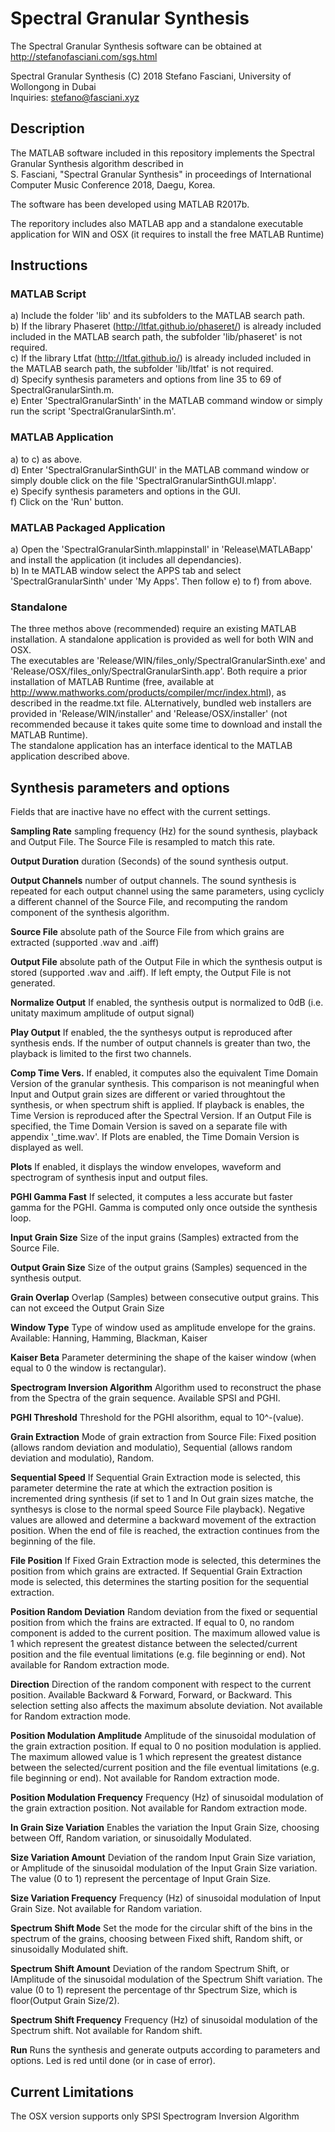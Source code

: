 # Spectral Granular Synthesis

The Spectral Granular Synthesis software can be obtained at http://stefanofasciani.com/sgs.html

Spectral Granular Synthesis (C) 2018 Stefano Fasciani, University of Wollongong in Dubai  
Inquiries: stefano@fasciani.xyz


## Description

The MATLAB software included in this repository implements the Spectral Granular Synthesis algorithm described in  
S. Fasciani, "Spectral Granular Synthesis" in proceedings of International Computer Music Conference 2018, Daegu, Korea.

The software has been developed using MATLAB R2017b.

The reporitory includes also MATLAB app and a standalone executable application for WIN and OSX (it requires to install the free MATLAB Runtime)

## Instructions

### MATLAB Script
a) Include the folder 'lib' and its subfolders to the MATLAB search path.  
b) If the library Phaseret (http://ltfat.github.io/phaseret/) is already included included in the MATLAB search path, the subfolder 'lib/phaseret' is not required.  
c) If the library Ltfat (http://ltfat.github.io/) is already included included in the MATLAB search path, the subfolder 'lib/ltfat' is not required.  
d) Specify synthesis parameters and options from line 35 to 69 of SpectralGranularSinth.m.  
e) Enter 'SpectralGranularSinth' in the MATLAB command window or simply run the script 'SpectralGranularSinth.m'.  

### MATLAB Application
a) to c) as above.  
d) Enter 'SpectralGranularSinthGUI' in the MATLAB command window or simply double click on the file 'SpectralGranularSinthGUI.mlapp'.  
e) Specify synthesis parameters and options in the GUI.  
f) Click on the 'Run' button.  

### MATLAB Packaged Application
a) Open the 'SpectralGranularSinth.mlappinstall' in 'Release\MATLABapp' and install the application (it includes all dependancies).  
b) In te MATLAB window select the APPS tab and select 'SpectralGranularSinth' under 'My Apps'. Then follow e) to f) from above.  

### Standalone
The three methos above (recommended) require an existing MATLAB installation. A standalone application is provided as well for both WIN and OSX.  
The executables are 'Release/WIN/files_only/SpectralGranularSinth.exe' and 'Release/OSX/files_only/SpectralGranularSinth.app'. Both require a prior installation of MATLAB Runtime (free, available at http://www.mathworks.com/products/compiler/mcr/index.html), as described in the readme.txt file. ALternatively, bundled web installers are provided in 'Release/WIN/installer' and 'Release/OSX/installer' (not recommended because it takes quite some time to download and install the MATLAB Runtime).  
The standalone application has an interface identical to the MATLAB application described above.


## Synthesis parameters and options
Fields that are inactive have no effect with the current settings.

**Sampling Rate** sampling frequency (Hz) for the sound synthesis, playback and Output File. The Source File is resampled to match this rate.

**Output Duration** duration (Seconds) of the sound synthesis output.

**Output Channels** number of output channels. The sound synthesis is repeated for each output channel using the same parameters, using cyclicly a different channel of the Source File, and recomputing the random component of the synthesis algorithm.

**Source File** absolute path of the Source File from which grains are extracted (supported .wav and .aiff)

**Output File** absolute path of the Output File in which the synthesis output is stored (supported .wav and .aiff). If left empty, the Output File is not generated.

**Normalize Output** If enabled, the synthesis output is normalized to 0dB (i.e. unitaty maximum amplitude of output signal)

**Play Output** If enabled, the the synthesys output is reproduced after synthesis ends. If the number of output channels is greater than two, the playback is limited to the first two channels.

**Comp Time Vers.** If enabled, it computes also the equivalent Time Domain Version of the granular synthesis. This comparison is not meaningful when Input and Output grain sizes are different or varied throughtout the synthesis, or when spectrum shift is applied. If playback is enables, the Time Version is reproduced after the Spectral Version. If an Output File is specified, the Time Domain Version is saved on a separate file with appendix '_time.wav'. If Plots are enabled, the Time Domain Version is displayed as well.

**Plots** If enabled, it displays the window envelopes, waveform and spectrogram of synthesis input and output files. 

**PGHI Gamma Fast** If selected, it computes a less accurate but faster gamma for the PGHI. Gamma is computed only once outside the synthesis loop.

**Input Grain Size** Size of the input grains (Samples) extracted from the Source File.

**Output Grain Size** Size of the output grains (Samples) sequenced in the synthesis output.

**Grain Overlap** Overlap (Samples) between consecutive output grains. This can not exceed the Output Grain Size

**Window Type** Type of window used as amplitude envelope for the grains. Available: Hanning, Hamming, Blackman, Kaiser

**Kaiser Beta** Parameter determining the shape of the kaiser window (when equal to 0 the window is rectangular).

**Spectrogram Inversion Algorithm** Algorithm used to reconstruct the phase from the Spectra of the grain sequence. Available SPSI and PGHI.

**PGHI Threshold** Threshold for the PGHI alsorithm, equal to 10^-(value).

**Grain Extraction** Mode of grain extraction from Source File: Fixed position (allows random deviation and modulatio), Sequential (allows random deviation and modulatio), Random. 

**Sequential Speed** If Sequential Grain Extraction mode is selected, this parameter determine the rate at which the extraction position is incremented dring synthesis (if set to 1 and In Out grain sizes matche, the synthesys is close to the normal speed Source File playback). Negative values are allowed and determine a backward movement of the extraction position. When the end of file is reached, the extraction continues from the beginning of the file.

**File Position** If Fixed Grain Extraction mode is selected, this determines the position from which grains are extracted. If Sequential Grain Extraction mode is selected, this determines the starting position for the sequential extraction.

**Position Random Deviation** Random deviation from the fixed or sequential position from which the frains are extracted. If equal to 0, no random component is added to the current position. The maximum allowed value is 1 which represent the greatest distance between the selected/current position and the file eventual limitations (e.g. file beginning or end). Not available for Random extraction mode.

**Direction** Direction of the random component with respect to the current position. Available Backward & Forward, Forward, or Backward. This selection setting also affects the maximum absolute deviation. Not available for Random extraction mode.

**Position Modulation Amplitude** Amplitude of the sinusoidal modulation of the grain extraction position. If equal to 0 no position modulation is applied. The maximum allowed value is 1 which represent the greatest distance between the selected/current position and the file eventual limitations (e.g. file beginning or end). Not available for Random extraction mode.

**Position Modulation Frequency** Frequency (Hz) of sinusoidal modulation of the grain extraction position. Not available for Random extraction mode.

**In Grain Size Variation** Enables the variation the Input Grain Size, choosing between Off, Random variation, or sinusoidally Modulated.

**Size Variation Amount** Deviation of the random Input Grain Size variation, or Amplitude of the sinusoidal modulation of the Input Grain Size variation. The value (0 to 1) represent the percentage of Input Grain Size.

**Size Variation Frequency** Frequency (Hz) of sinusoidal modulation of Input Grain Size. Not available for Random variation.

**Spectrum Shift Mode** Set the mode for the circular shift of the bins in the spectrum of the grains, choosing between Fixed shift, Random shift, or sinusoidally Modulated shift.

**Spectrum Shift Amount** Deviation of the random Spectrum Shift, or IAmplitude of the sinusoidal modulation of the Spectrum Shift variation. The value (0 to 1) represent the percentage of thr Spectrum Size, which is floor(Output Grain Size/2).

**Spectrum Shift Frequency** Frequency (Hz) of sinusoidal modulation of the Spectrum shift. Not available for Random shift.

**Run** Runs the synthesis and generate outputs according to parameters and options. Led is red until done (or in case of error).

## Current Limitations
The OSX version supports only SPSI Spectrogram Inversion Algorithm










